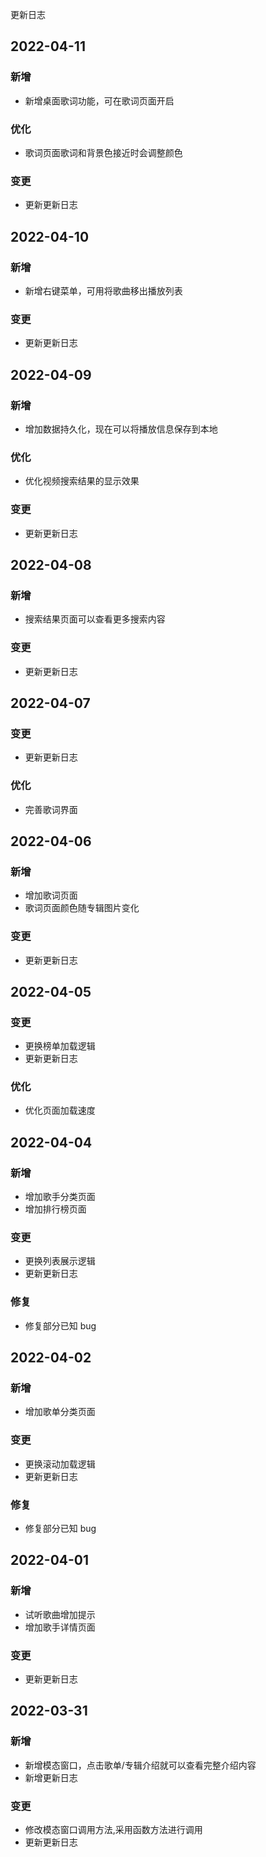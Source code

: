 更新日志

## 2022-04-11

### 新增

- 新增桌面歌词功能，可在歌词页面开启

### 优化

- 歌词页面歌词和背景色接近时会调整颜色

### 变更

- 更新更新日志

## 2022-04-10

### 新增

- 新增右键菜单，可用将歌曲移出播放列表

### 变更

- 更新更新日志

## 2022-04-09

### 新增

- 增加数据持久化，现在可以将播放信息保存到本地

### 优化

- 优化视频搜索结果的显示效果

### 变更

- 更新更新日志

## 2022-04-08

### 新增

- 搜索结果页面可以查看更多搜索内容

### 变更

- 更新更新日志

## 2022-04-07

### 变更

- 更新更新日志

### 优化

- 完善歌词界面

## 2022-04-06

### 新增

- 增加歌词页面
- 歌词页面颜色随专辑图片变化

### 变更

- 更新更新日志

## 2022-04-05

### 变更

- 更换榜单加载逻辑
- 更新更新日志

### 优化

- 优化页面加载速度

## 2022-04-04

### 新增

- 增加歌手分类页面
- 增加排行榜页面

### 变更

- 更换列表展示逻辑
- 更新更新日志

### 修复

- 修复部分已知 bug

## 2022-04-02

### 新增

- 增加歌单分类页面

### 变更

- 更换滚动加载逻辑
- 更新更新日志

### 修复

- 修复部分已知 bug

## 2022-04-01

### 新增

- 试听歌曲增加提示
- 增加歌手详情页面

### 变更

- 更新更新日志

## 2022-03-31

### 新增

- 新增模态窗口，点击歌单/专辑介绍就可以查看完整介绍内容
- 新增更新日志

### 变更

- 修改模态窗口调用方法,采用函数方法进行调用
- 更新更新日志
